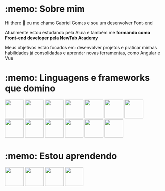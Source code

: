  <div>
    <h1> :memo: Sobre mim</h1>
    <p >Hi there 👋 eu me chamo Gabriel Gomes e sou um desenvolver Font-end</p>
    <p>Atualmente estou estudando pela Alura e também me <strong>formando como Front-end developer pela NewTab Academy</strong></p>
    <p>Meus objetivos estão focados em: desenvolver projetos e praticar minhas habilidades já consolidadas e aprender novas ferramentas, como Angular e Vue</p>
  </div>
 
  <div>
      <h1> :memo: Linguagens e frameworks que domino</h1>
      <img src="https://cdn.jsdelivr.net/gh/devicons/devicon/icons/html5/html5-plain-wordmark.svg" width='60' height='60'/>
      <img src="https://cdn.jsdelivr.net/gh/devicons/devicon/icons/css3/css3-plain-wordmark.svg" width='60' height='60'/>
      <img src="https://cdn.jsdelivr.net/gh/devicons/devicon/icons/javascript/javascript-plain.svg" width='60' height='60'/>
      <img src="https://cdn.jsdelivr.net/gh/devicons/devicon/icons/typescript/typescript-original.svg" width='60' height='60'/>
      <img src="https://cdn.jsdelivr.net/gh/devicons/devicon/icons/nodejs/nodejs-original-wordmark.svg" width='60' height='60'/>
      <img src="https://cdn.jsdelivr.net/gh/devicons/devicon/icons/express/express-original.svg" width='60' height='60'/>
      <img src="https://cdn.jsdelivr.net/gh/devicons/devicon/icons/react/react-original-wordmark.svg" width='60' height='60'/>
      <img src="https://cdn.jsdelivr.net/gh/devicons/devicon/icons/redux/redux-original.svg" width='60' height='60'/>
      <img src="https://cdn.jsdelivr.net/gh/devicons/devicon/icons/tailwindcss/tailwindcss-plain.svg" width='60' height='60'/>
      <img src="https://cdn.jsdelivr.net/gh/devicons/devicon/icons/bootstrap/bootstrap-original.svg" width='60' height='60'/>
      <img src="https://cdn.jsdelivr.net/gh/devicons/devicon/icons/mongodb/mongodb-original-wordmark.svg" width='60' height='60'/>
      <img src="https://cdn.jsdelivr.net/gh/devicons/devicon/icons/mysql/mysql-original-wordmark.svg" width='60' height='60'/>
      <img src="https://cdn.jsdelivr.net/gh/devicons/devicon/icons/git/git-original.svg" width='60' height='60'/>
  </div>
  
  <div>
      <h1> :memo: Estou aprendendo</h1>
      <img src="https://cdn.jsdelivr.net/gh/devicons/devicon/icons/python/python-original-wordmark.svg" width='60' height='60'/>
      <img src="https://cdn.jsdelivr.net/gh/devicons/devicon/icons/java/java-original-wordmark.svg" width='60' height='60'/>
      <img src="https://cdn.jsdelivr.net/gh/devicons/devicon/icons/vuejs/vuejs-original-wordmark.svg" width='60' height='60'/>
      <img src="https://cdn.jsdelivr.net/gh/devicons/devicon/icons/figma/figma-original.svg" width='60' height='60'/>
  <div>

